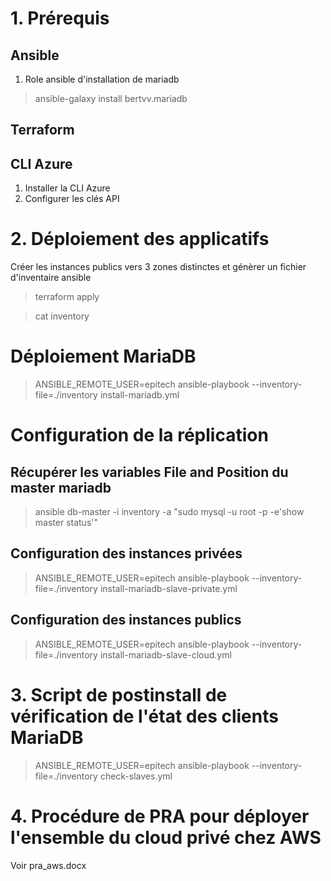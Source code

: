# 1. Prérequis
## Ansible
1. Role ansible d'installation de mariadb
> ansible-galaxy install bertvv.mariadb
## Terraform
## CLI Azure
1. Installer la CLI Azure
2. Configurer les clés API

# 2. Déploiement des applicatifs
Créer les instances publics vers 3 zones distinctes et génèrer un fichier d'inventaire ansible
> terraform apply

> cat inventory

# Déploiement MariaDB 
> ANSIBLE_REMOTE_USER=epitech ansible-playbook --inventory-file=./inventory install-mariadb.yml

# Configuration de la réplication
## Récupérer les variables File and Position du master mariadb
> ansible db-master -i inventory -a "sudo mysql -u root -p -e'show master status'"

## Configuration des instances privées
> ANSIBLE_REMOTE_USER=epitech ansible-playbook --inventory-file=./inventory install-mariadb-slave-private.yml

## Configuration des instances publics
> ANSIBLE_REMOTE_USER=epitech ansible-playbook --inventory-file=./inventory install-mariadb-slave-cloud.yml

# 3. Script de postinstall de vérification de l'état des clients MariaDB

> ANSIBLE_REMOTE_USER=epitech ansible-playbook --inventory-file=./inventory check-slaves.yml

# 4. Procédure de PRA pour déployer l'ensemble du cloud privé chez AWS
Voir pra_aws.docx
